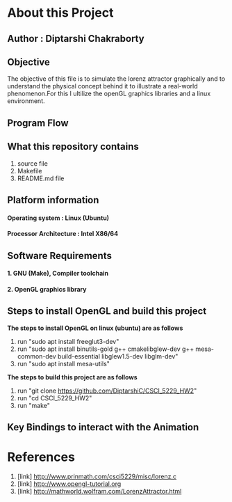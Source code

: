 # About this Project

## Author : Diptarshi Chakraborty

## Objective
 
The objective of this file is to simulate the lorenz attractor graphically and to understand the
physical concept behind it to illustrate a real-world phenomenon.For this I ultilize the openGL
graphics libraries and a linux environment.

## Program Flow


## What this repository contains

1. source file 
2. Makefile
3. README.md file

## Platform information

#### Operating system 		: Linux (Ubuntu)
#### Processor Architecture	: Intel X86/64

## Software Requirements

#### 1. GNU (Make), Compiler toolchain
#### 2. OpenGL graphics library

## Steps to install OpenGL and build this project

**The steps to install OpenGL on linux (ubuntu) are as follows**

1. run "sudo apt install freeglut3-dev"
2. run "sudo apt install binutils-gold g++ cmakelibglew-dev g++ mesa-common-dev build-essential libglew1.5-dev libglm-dev"
3. run "sudo apt install mesa-utils"

**The steps to build this project are as follows**

1. run "git clone https://github.com/DiptarshiC/CSCI_5229_HW2"
2. run "cd CSCI_5229_HW2"
3. run "make"

## Key Bindings to interact with the Animation



# References

1. [link] http://www.prinmath.com/csci5229/misc/lorenz.c
2. [link] http://www.opengl-tutorial.org
3. [link] http://mathworld.wolfram.com/LorenzAttractor.html


